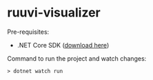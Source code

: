 # ruuvi-visualizer

Pre-requisites:
- .NET Core SDK ([download here](https://dotnet.microsoft.com/download))

Command to run the project and watch changes:

    > dotnet watch run
